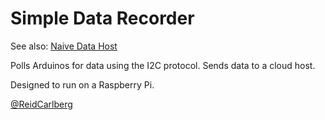 Simple Data Recorder
====================

See also: [Naive Data Host](https://github.com/ReidCarlberg/naive-iot-host)

Polls Arduinos for data using the I2C protocol.  Sends data to a cloud host.

Designed to run on a Raspberry Pi.

[@ReidCarlberg](https://twitter.com/ReidCarlberg)
